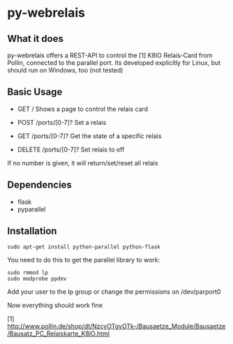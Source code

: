 # py-webrelais

## What it does

py-webrelais offers a REST-API to control the [1] K8IO Relais-Card from Pollin, connected to the
parallel port.
Its developed explicitly for Linux, but should run on Windows, too (not tested)

## Basic Usage

* GET / Shows a page to control the relais card

* POST /ports/[0-7]? Set a relais
* GET /ports/[0-7]? Get the state of a specific relais
* DELETE /ports/[0-7]? Set relais to off

If no number is given, it will return/set/reset all relais


## Dependencies

* flask
* pyparallel

## Installation

    sudo apt-get install python-parallel python-flask

You need to do this to get the parallel library to work:

    sudo rmmod lp
    sudo modprobe ppdev

Add your user to the lp group or change the permissions on /dev/parport0

Now everything should work fine

[1] http://www.pollin.de/shop/dt/NzcyOTgyOTk-/Bausaetze_Module/Bausaetze/Bausatz_PC_Relaiskarte_K8IO.html

